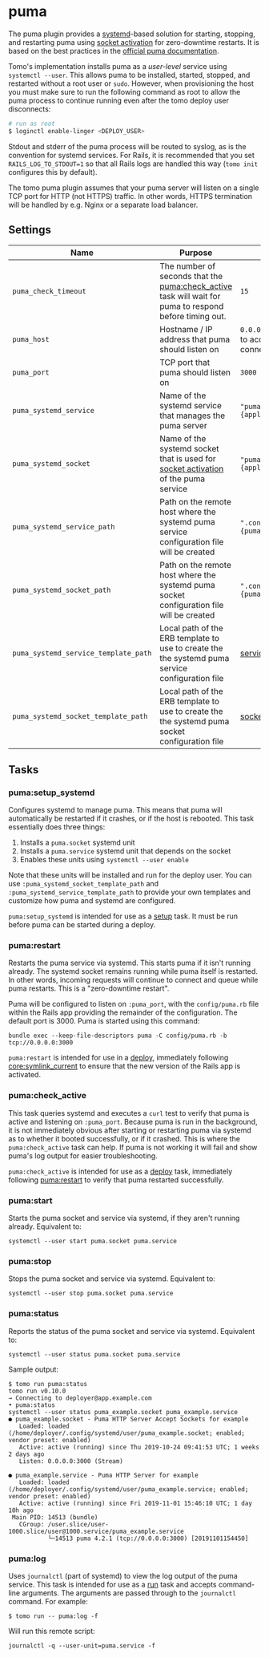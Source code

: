 # puma

The puma plugin provides a [systemd](https://en.wikipedia.org/wiki/Systemd)-based solution for starting, stopping, and restarting puma using [socket activation][socket-activation] for zero-downtime restarts. It is based on the best practices in the [official puma documentation](https://github.com/puma/puma/blob/master/docs/systemd.md).

Tomo's implementation installs puma as a _user-level_ service using `systemctl --user`. This allows puma to be installed, started, stopped, and restarted without a root user or `sudo`. However, when provisioning the host you must make sure to run the following command as root to allow the puma process to continue running even after the tomo deploy user disconnects:

```sh
# run as root
$ loginctl enable-linger <DEPLOY_USER>
```

Stdout and stderr of the puma process will be routed to syslog, as is the convention for systemd services. For Rails, it is recommended that you set `RAILS_LOG_TO_STDOUT=1` so that all Rails logs are handled this way (`tomo init` configures this by default).

The tomo puma plugin assumes that your puma server will listen on a single TCP port for HTTP (not HTTPS) traffic. In other words, HTTPS termination will be handled by e.g. Nginx or a separate load balancer.

## Settings

| Name                                 | Purpose                                                                                                                     | Default                                                                                                  |
| ------------------------------------ | --------------------------------------------------------------------------------------------------------------------------- | -------------------------------------------------------------------------------------------------------- |
| `puma_check_timeout`                 | The number of seconds that the [puma:check_active](#pumacheck_active) task will wait for puma to respond before timing out. | `15`                                                                                                     |
| `puma_host`                          | Hostname / IP address that puma should listen on                                                                            | `0.0.0.0` (set to `127.0.0.1` to accept only internal connections)                                       |
| `puma_port`                          | TCP port that puma should listen on                                                                                         | `3000`                                                                                                   |
| `puma_systemd_service`               | Name of the systemd service that manages the puma server                                                                    | `"puma_%{application}.service"`                                                                          |
| `puma_systemd_socket`                | Name of the systemd socket that is used for [socket activation][socket-activation] of the puma service                      | `"puma_%{application}.socket"`                                                                           |
| `puma_systemd_service_path`          | Path on the remote host where the systemd puma service configuration file will be created                                   | `".config/systemd/user/%{puma_systemd_service}"`                                                         |
| `puma_systemd_socket_path`           | Path on the remote host where the systemd puma socket configuration file will be created                                    | `".config/systemd/user/%{puma_systemd_socket}"`                                                          |
| `puma_systemd_service_template_path` | Local path of the ERB template to use to create the the systemd puma service configuration file                             | [service.erb](https://github.com/mattbrictson/tomo/blob/main/lib/tomo/plugin/puma/systemd/service.erb) |
| `puma_systemd_socket_template_path`  | Local path of the ERB template to use to create the the systemd puma socket configuration file                              | [socket.erb](https://github.com/mattbrictson/tomo/blob/main/lib/tomo/plugin/puma/systemd/socket.erb)   |

## Tasks

### puma:setup_systemd

Configures systemd to manage puma. This means that puma will automatically be restarted if it crashes, or if the host is rebooted. This task essentially does three things:

1. Installs a `puma.socket` systemd unit
1. Installs a `puma.service` systemd unit that depends on the socket
1. Enables these units using `systemctl --user enable`

Note that these units will be installed and run for the deploy user. You can use `:puma_systemd_socket_template_path` and `:puma_systemd_service_template_path` to provide your own templates and customize how puma and systemd are configured.

`puma:setup_systemd` is intended for use as a [setup](../commands/setup.md) task. It must be run before puma can be started during a deploy.

### puma:restart

Restarts the puma service via systemd. This starts puma if it isn't running already. The systemd socket remains running while puma itself is restarted. In other words, incoming requests will continue to connect and queue while puma restarts. This is a "zero-downtime restart".

Puma will be configured to listen on `:puma_port`, with the `config/puma.rb` file within the Rails app providing the remainder of the configuration. The default port is 3000. Puma is started using this command:

```
bundle exec --keep-file-descriptors puma -C config/puma.rb -b tcp://0.0.0.0:3000
```

`puma:restart` is intended for use in a [deploy](../commands/deploy.md), immediately following [core:symlink_current](core.md#coresymlink_current) to ensure that the new version of the Rails app is activated.

### puma:check_active

This task queries systemd and executes a `curl` test to verify that puma is active and listening on `:puma_port`. Because puma is run in the background, it is not immediately obvious after starting or restarting puma via systemd as to whether it booted successfully, or if it crashed. This is where the `puma:check_active` task can help. If puma is not working it will fail and show puma's log output for easier troubleshooting.

`puma:check_active` is intended for use as a [deploy](../commands/deploy.md) task, immediately following [puma:restart](#pumarestart) to verify that puma restarted successfully.

### puma:start

Starts the puma socket and service via systemd, if they aren't running already. Equivalent to:

```
systemctl --user start puma.socket puma.service
```

### puma:stop

Stops the puma socket and service via systemd. Equivalent to:

```
systemctl --user stop puma.socket puma.service
```

### puma:status

Reports the status of the puma socket and service via systemd. Equivalent to:

```
systemctl --user status puma.socket puma.service
```

Sample output:

```
$ tomo run puma:status
tomo run v0.10.0
→ Connecting to deployer@app.example.com
• puma:status
systemctl --user status puma_example.socket puma_example.service
● puma_example.socket - Puma HTTP Server Accept Sockets for example
   Loaded: loaded (/home/deployer/.config/systemd/user/puma_example.socket; enabled; vendor preset: enabled)
   Active: active (running) since Thu 2019-10-24 09:41:53 UTC; 1 weeks 2 days ago
   Listen: 0.0.0.0:3000 (Stream)

● puma_example.service - Puma HTTP Server for example
   Loaded: loaded (/home/deployer/.config/systemd/user/puma_example.service; enabled; vendor preset: enabled)
   Active: active (running) since Fri 2019-11-01 15:46:10 UTC; 1 day 10h ago
 Main PID: 14513 (bundle)
   CGroup: /user.slice/user-1000.slice/user@1000.service/puma_example.service
           └─14513 puma 4.2.1 (tcp://0.0.0.0:3000) [20191101154450]
```

### puma:log

Uses `journalctl` (part of systemd) to view the log output of the puma service. This task is intended for use as a [run](../commands/run.md) task and accepts command-line arguments. The arguments are passed through to the `journalctl` command. For example:

```
$ tomo run -- puma:log -f
```

Will run this remote script:

```
journalctl -q --user-unit=puma.service -f
```

[socket-activation]: https://github.com/puma/puma/blob/master/docs/systemd.md#socket-activation
